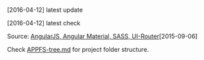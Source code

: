 [2016-04-12] latest update

[2016-04-12] latest check

Source: [AngularJS, Angular Material, SASS, UI-Router](https://github.com/row1/brunch-materialistic-arrogantular)[2015-09-06]

Check [APPFS-tree.md](./APPFS-tree.md) for project folder structure.